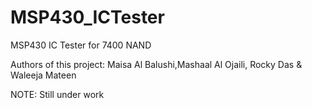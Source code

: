 # MSP430_ICTester
MSP430 IC Tester for 7400 NAND

Authors of this project: Maisa Al Balushi,Mashaal Al Ojaili, Rocky Das & Waleeja Mateen

NOTE: Still under work